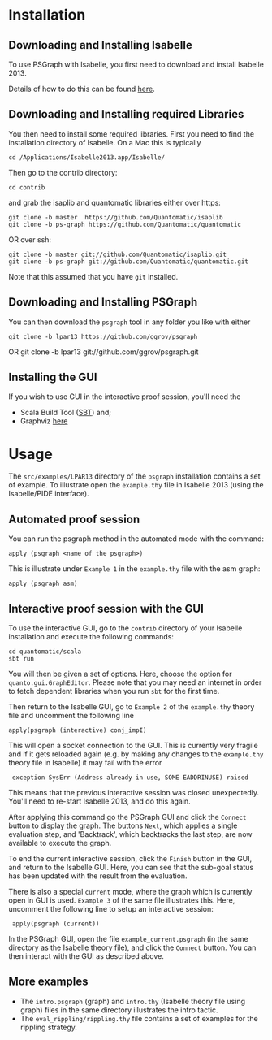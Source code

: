 Installation
============

Downloading and Installing Isabelle
-----------------------------------

To use PSGraph with Isabelle, you first need to download and install Isabelle 2013. 

Details of how to do this can be found [here](http://www.cl.cam.ac.uk/research/hvg/Isabelle/installation.html).


Downloading and Installing required Libraries 
---------------------------------------------

You then need to install some required libraries. First you need to find the 
installation directory of Isabelle. On a Mac this is typically

    cd /Applications/Isabelle2013.app/Isabelle/

Then go to the contrib directory:

    cd contrib 

and grab the isaplib and quantomatic libraries either over https:

    git clone -b master  https://github.com/Quantomatic/isaplib
    git clone -b ps-graph https://github.com/Quantomatic/quantomatic
    
OR over ssh:

    git clone -b master git://github.com/Quantomatic/isaplib.git
    git clone -b ps-graph git://github.com/Quantomatic/quantomatic.git

Note that this assumed that you have `git` installed.

Downloading and Installing PSGraph
-------------------------------------------------------

You can then download the `psgraph` tool in any folder you like with either

    git clone -b lpar13 https://github.com/ggrov/psgraph
OR 
    git clone -b lpar13 git://github.com/ggrov/psgraph.git

Installing the GUI
---------------------------------------------------
If you wish to use GUI in the interactive proof session, you'll need the 
 - Scala Build Tool ([SBT](http://www.scala-sbt.org/release/docs/Getting-Started/Setup.html)) and;
 - Graphviz [here](http://www.graphviz.org/Download.php)


Usage
=====

The `src/examples/LPAR13` directory of the `psgraph` installation contains a set of example. To
illustrate open the `example.thy` file in Isabelle 2013 (using the Isabelle/PIDE interface). 

Automated proof session
----------------------------------------------------------------
You can run the psgraph method in the automated mode with the command: 

	apply (psgraph <name of the psgraph>)
	
This is illustrate under `Example 1` in the `example.thy` file with the asm graph:
 
	apply (psgraph asm)


Interactive proof session with the GUI
---------------------------------------------------------------------------

To use the interactive GUI, go to the `contrib` directory of your Isabelle installation and execute
the following commands:
    
    cd quantomatic/scala
    sbt run
    
You will then be given a set of options. Here, choose the option for `quanto.gui.GraphEditor`.
Please note that you may need an internet in order to fetch dependent libraries when you run
`sbt` for the first time.
    
Then return to the Isabelle GUI, go to `Example 2` of the `example.thy` theory file and uncomment
the following line

    apply(psgraph (interactive) conj_impI)
    
This will open a socket connection to the GUI. This is currently very fragile and if it gets reloaded
again (e.g. by making any changes to the `example.thy` theory file in Isabelle) it may fail with the 
error

     exception SysErr (Address already in use, SOME EADDRINUSE) raised
     
This means that the previous interactive session was closed unexpectedly. You'll need to re-start Isabelle 2013, and
do this again.

After applying this command go the PSGraph GUI and click the `Connect` button to display the graph. 
The buttons `Next`, which applies a single evaluation step, and 'Backtrack', which backtracks the last step,
are now available to execute the graph. 

To end the current interactive session, click the `Finish` button in the GUI, and return to the Isabelle GUI. Here,
you can see that the sub-goal status has been updated with the result from the evaluation.

There is also a special `current` mode, where the graph which is currently open in GUI is used. `Example 3` of the
same file illustrates this. Here, uncomment the following line to setup an interactive session:

     apply(psgraph (current))
	
In the PSGraph GUI, open the file `example_current.psgraph` (in the same directory as the Isabelle theory file), 
and click the `Connect` button. You can then interact with the GUI as described above.

More examples
---------------------------------------------------------------------------

- The `intro.psgraph` (graph) and `intro.thy` (Isabelle theory file using graph) files in the same directory illustrates the intro tactic.
- The `eval_rippling/rippling.thy` file contains a set of examples for the rippling strategy.


